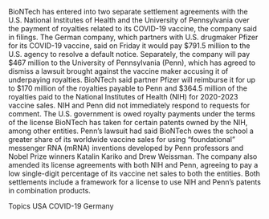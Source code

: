 BioNTech has entered into two separate settlement agreements with the U.S. National Institutes of Health and the University of Pennsylvania over the payment of royalties related to its COVID-19 vaccine, the company said in filings.
The German company, which partners with U.S. drugmaker Pfizer for its COVID-19 vaccine, said on Friday it would pay $791.5 million to the U.S. agency to resolve a default notice.
Separately, the company will pay $467 million to the University of Pennsylvania (Penn), which has agreed to dismiss a lawsuit brought against the vaccine maker accusing it of underpaying royalties.
BioNTech said partner Pfizer will reimburse it for up to $170 million of the royalties payable to Penn and $364.5 million of the royalties paid to the National Institutes of Health (NIH) for 2020-2023 vaccine sales.
NIH and Penn did not immediately respond to requests for comment.
The U.S. government is owed royalty payments under the terms of the license BioNTech has taken for certain patents owned by the NIH, among other entities.
Penn’s lawsuit had said BioNTech owes the school a greater share of its worldwide vaccine sales for using “foundational” messenger RNA (mRNA) inventions developed by Penn professors and Nobel Prize winners Katalin Kariko and Drew Weissman.
The company also amended its license agreements with both NIH and Penn, agreeing to pay a low single-digit percentage of its vaccine net sales to both the entities.
Both settlements include a framework for a license to use NIH and Penn’s patents in combination products.

Topics
USA
COVID-19
Germany
